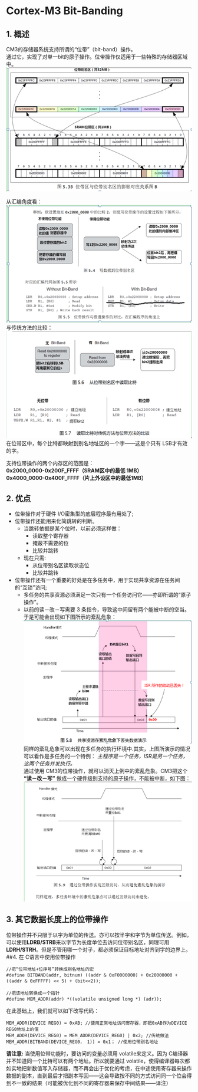 # Cortex-M3 Bit-Banding
## 1. 概述
CM3的存储器系统支持所谓的“位带”（bit-band）操作。  
通过它，实现了对单一bit的原子操作。位带操作仅适用于一些特殊的存储器区域中。
![位带区与位带别名区对应关系](./res/gQVIEpm.png) 

从汇编角度看：
![bitbanding对应关系汇编角度](./res/lMH87b8.png)  
与传统方法的比较：
![与传统方法的比较](./res/3dghYM4.png)  
在位带区中，每个比特都映射到别名地址区的一个字——这是个只有 LSB才有效的字。
 
支持位带操作的两个内存区的范围是：  
__0x2000_0000-0x200F_FFFF（SRAM区中的最低 1MB）  
0x4000_0000-0x400F_FFFF（片上外设区中的最低1MB）__
## 2. 优点
+ 位带操作对于硬件 I/O密集型的底层程序最有用处了;
+ 位带操作还能用来化简跳转的判断。
	+ 当跳转依据是某个位时，以前必须这样做：
    	+ 读取整个寄存器
		+ 掩蔽不需要的位
		+ 比较并跳转
	+ 现在只需:
		+ 从位带别名区读取状态位
		+ 比较并跳转
+ 位带操作还有一个重要的好处是在多任务中，用于实现共享资源在任务间的“互锁”访问;
	+ 多任务的共享资源必须满足一次只有一个任务访问它——亦即所谓的“原子操作”。
	+ 以前的读－改－写需要 3 条指令，导致这中间留有两个能被中断的空当。
	于是可能会出现如下图所示的紊乱危象：
![多任务操作非原子访问](./res/JuwmiOT.png)  
同样的紊乱危象可以出现在多任务的执行环境中.其实，上图所演示的情况可以看作是多任务的一个特例：
_主程序是一个任务，ISR是另一个任务，这两个任务并发执行。_  
通过使用 CM3的位带操作，就可以消灭上例中的紊乱危象。CM3把这个 **“读－改－写”** 做成一个硬件级别支持的原子操作，不能被中断，如下图：
 ![bit-banding原子操作](./res/ShKxBCn.png)  

## 3. 其它数据长度上的位带操作
位带操作并不只限于以字为单位的传送。亦可以按半字和字节为单位传送。例如，可以使用**LDRB/STRB**来以字节为长度单位去访问位带别名区，同理可用 **LDRH/STRH**。但是不管用哪一个对子，都必须保证目标地址对齐到字的边界上。  
##4. 在 C语言中使用位带操作
```
//把“位带地址+位序号”转换成别名地址的宏
#define BITBAND(addr, bitnum) ((addr & 0xF0000000) + 0x20000000 + ((addr & 0xFFFFF) << 5) + (bit<<2));

//把该地址转换成一个指针
#define MEM_ADDR(addr) *((volatile unsigned long *) (adr));
 ```
在此基础上，我们就可以如下改写代码：
```
MEM_ADDR(DEVICE REG0) = 0xAB; //使用正常地址访问寄存器，即把0xAB作为DEVICE REG0地址上的值
MEM_ADDR(DEVICE_REG0) = MEM_ADDR(DEVICE_REG0) | 0x2; //传统做法
MEM_ADDR(BITBAND(DEVICE_REG0， 1)) = 0x1； //使用位带别名地址
```
**请注意:** 当使用位带功能时，要访问的变量必须用 volatile来定义。因为 C编译器并不知道同一个比特可以有两个地址。所以就要通过 volatile，使得编译器每次都如实地把新数值写入存储器，而不再会出于优化的考虑，在中途使用寄存器来操作数据的副本，直到最后才把副本写回——这会导致按不同的方式访问同一个位会得到不一致的结果（可能被优化到不同的寄存器来保存中间结果——译注）